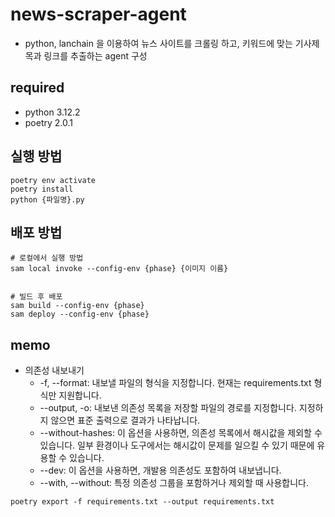 # news-scraper-agent
- python, lanchain 을 이용하여 뉴스 사이트를 크롤링 하고, 키워드에 맞는 기사제목과 링크를 추출하는 agent 구성

## required
- python 3.12.2
- poetry 2.0.1

## 실행 방법
```shell
poetry env activate
poetry install
python {파일명}.py
```

## 배포 방법
```shell
# 로컬에서 실행 방법 
sam local invoke --config-env {phase} {이미지 이름}


# 빌드 후 배포
sam build --config-env {phase}
sam deploy --config-env {phase}
```

## memo
- 의존성 내보내기
  - -f, --format: 내보낼 파일의 형식을 지정합니다. 현재는 requirements.txt 형식만 지원합니다.
  - --output, -o: 내보낸 의존성 목록을 저장할 파일의 경로를 지정합니다. 지정하지 않으면 표준 출력으로 결과가 나타납니다.
  - --without-hashes: 이 옵션을 사용하면, 의존성 목록에서 해시값을 제외할 수 있습니다. 일부 환경이나 도구에서는 해시값이 문제를 일으킬 수 있기 때문에 유용할 수 있습니다.
  - --dev: 이 옵션을 사용하면, 개발용 의존성도 포함하여 내보냅니다.
  - --with, --without: 특정 의존성 그룹을 포함하거나 제외할 때 사용합니다.
```shell
poetry export -f requirements.txt --output requirements.txt
```
